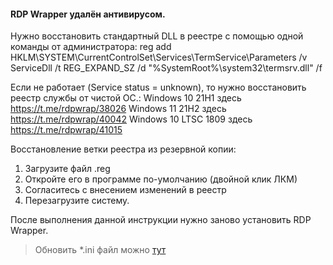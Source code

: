 #### RDP Wrapper удалён антивирусом.
Нужно восстановить стандартный DLL в реестре с помощью одной команды от администратора:
reg add HKLM\SYSTEM\CurrentControlSet\Services\TermService\Parameters /v ServiceDll /t REG_EXPAND_SZ /d "%SystemRoot%\system32\termsrv.dll" /f

Если не работает (Service status = unknown), то нужно восстановить реестр службы от чистой ОС.:
Windows 10 21H1 здесь https://t.me/rdpwrap/38026
Windows 11 21H2 здесь https://t.me/rdpwrap/40042
Windows 10 LTSC 1809 здесь https://t.me/rdpwrap/41015

 Восстановление ветки реестра из резервной копии:
1. Загрузите файл .reg
2. Откройте его в программе по-умолчанию (двойной клик ЛКМ)
3. Согласитесь с внесением изменений в реестр
4. Перезагрузите систему.

После выполнения данной инструкции нужно заново установить RDP Wrapper.
> Обновить \*.ini файл можно [тут](https://raw.githubusercontent.com/sebaxakerhtc/rdpwrap.ini/master/rdpwrap.ini)
